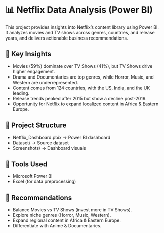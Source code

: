 # 📊 Netflix Data Analysis (Power BI)

This project provides insights into Netflix’s content library using Power BI.  
It analyzes movies and TV shows across genres, countries, and release years, and delivers actionable business recommendations.

## 🔑 Key Insights
- Movies (59%) dominate over TV Shows (41%), but TV Shows drive higher engagement.
- Drama and Documentaries are top genres, while Horror, Music, and Western are underrepresented.
- Content comes from 124 countries, with the US, India, and the UK leading.
- Release trends peaked after 2015 but show a decline post-2019.
- Opportunity for Netflix to expand localized content in Africa & Eastern Europe.

## 📂 Project Structure
- Netflix_Dashboard.pbix → Power BI dashboard
- Dataset/ → Source dataset
- Screenshots/ → Dashboard visuals

## 🚀 Tools Used
- Microsoft Power BI
- Excel (for data preprocessing)

## 📌 Recommendations
- Balance Movies vs TV Shows (invest more in TV Shows).
- Explore niche genres (Horror, Music, Western).
- Expand regional content in Africa & Eastern Europe.
- Differentiate with Anime & Documentaries.

